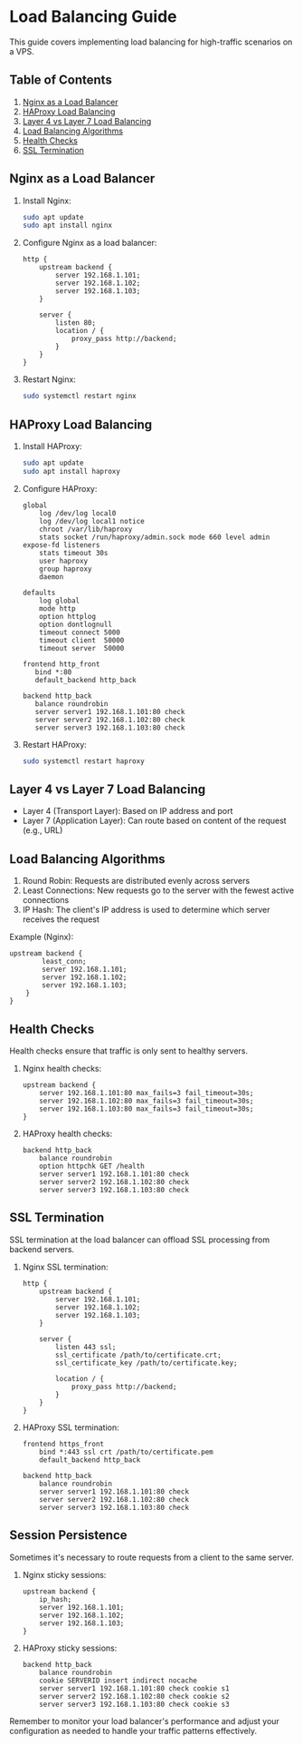 # Load Balancing Guide

This guide covers implementing load balancing for high-traffic scenarios on a VPS.

## Table of Contents

1. [Nginx as a Load Balancer](#nginx-as-a-load-balancer)
2. [HAProxy Load Balancing](#haproxy-load-balancing)
3. [Layer 4 vs Layer 7 Load Balancing](#layer-4-vs-layer-7-load-balancing)
4. [Load Balancing Algorithms](#load-balancing-algorithms)
5. [Health Checks](#health-checks)
6. [SSL Termination](#ssl-termination)

## Nginx as a Load Balancer

1. Install Nginx:
   ```bash
   sudo apt update
   sudo apt install nginx
   ```

2. Configure Nginx as a load balancer:
   ```nginx
   http {
       upstream backend {
           server 192.168.1.101;
           server 192.168.1.102;
           server 192.168.1.103;
       }

       server {
           listen 80;
           location / {
               proxy_pass http://backend;
           }
       }
   }
   ```

3. Restart Nginx:
   ```bash
   sudo systemctl restart nginx
   ```

## HAProxy Load Balancing

1. Install HAProxy:
   ```bash
   sudo apt update
   sudo apt install haproxy
   ```

2. Configure HAProxy:
   ```
   global
       log /dev/log local0
       log /dev/log local1 notice
       chroot /var/lib/haproxy
       stats socket /run/haproxy/admin.sock mode 660 level admin expose-fd listeners
       stats timeout 30s
       user haproxy
       group haproxy
       daemon

   defaults
       log global
       mode http
       option httplog
       option dontlognull
       timeout connect 5000
       timeout client  50000
       timeout server  50000

   frontend http_front
      bind *:80
      default_backend http_back

   backend http_back
      balance roundrobin
      server server1 192.168.1.101:80 check
      server server2 192.168.1.102:80 check
      server server3 192.168.1.103:80 check
   ```

3. Restart HAProxy:
   ```bash
   sudo systemctl restart haproxy
   ```

## Layer 4 vs Layer 7 Load Balancing

- Layer 4 (Transport Layer): Based on IP address and port
- Layer 7 (Application Layer): Can route based on content of the request (e.g., URL)

## Load Balancing Algorithms

1. Round Robin: Requests are distributed evenly across servers
2. Least Connections: New requests go to the server with the fewest active connections
3. IP Hash: The client's IP address is used to determine which server receives the request

Example (Nginx):
```nginx
upstream backend {
        least_conn;
        server 192.168.1.101;
        server 192.168.1.102;
        server 192.168.1.103;
    }
}
```

## Health Checks

Health checks ensure that traffic is only sent to healthy servers.

1. Nginx health checks:
   ```nginx
   upstream backend {
       server 192.168.1.101:80 max_fails=3 fail_timeout=30s;
       server 192.168.1.102:80 max_fails=3 fail_timeout=30s;
       server 192.168.1.103:80 max_fails=3 fail_timeout=30s;
   }
   ```

2. HAProxy health checks:
   ```
   backend http_back
       balance roundrobin
       option httpchk GET /health
       server server1 192.168.1.101:80 check
       server server2 192.168.1.102:80 check
       server server3 192.168.1.103:80 check
   ```

## SSL Termination

SSL termination at the load balancer can offload SSL processing from backend servers.

1. Nginx SSL termination:
   ```nginx
   http {
       upstream backend {
           server 192.168.1.101;
           server 192.168.1.102;
           server 192.168.1.103;
       }

       server {
           listen 443 ssl;
           ssl_certificate /path/to/certificate.crt;
           ssl_certificate_key /path/to/certificate.key;

           location / {
               proxy_pass http://backend;
           }
       }
   }
   ```

2. HAProxy SSL termination:
   ```
   frontend https_front
       bind *:443 ssl crt /path/to/certificate.pem
       default_backend http_back

   backend http_back
       balance roundrobin
       server server1 192.168.1.101:80 check
       server server2 192.168.1.102:80 check
       server server3 192.168.1.103:80 check
   ```

## Session Persistence

Sometimes it's necessary to route requests from a client to the same server.

1. Nginx sticky sessions:
   ```nginx
   upstream backend {
       ip_hash;
       server 192.168.1.101;
       server 192.168.1.102;
       server 192.168.1.103;
   }
   ```

2. HAProxy sticky sessions:
   ```
   backend http_back
       balance roundrobin
       cookie SERVERID insert indirect nocache
       server server1 192.168.1.101:80 check cookie s1
       server server2 192.168.1.102:80 check cookie s2
       server server3 192.168.1.103:80 check cookie s3
   ```

Remember to monitor your load balancer's performance and adjust your configuration as needed to handle your traffic patterns effectively.